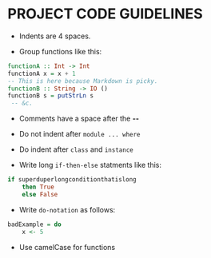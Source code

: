 # PROJECT CODE GUIDELINES

* Indents are 4 spaces.

* Group functions like this:
```haskell
functionA :: Int -> Int
functionA x = x + 1
-- This is here because Markdown is picky.
functionB :: String -> IO ()
functionB s = putStrLn s
 -- &c.
```
* Comments have a space after the **--**

* Do not indent after `module ... where`

* Do indent after `class` and `instance`

* Write long `if-then-else` statments like this:
```haskell
if superduperlongconditionthatislong
    then True
    else False
```
* Write `do-notation` as follows:
```haskell
badExample = do
    x <- 5
```
* Use camelCase for functions
